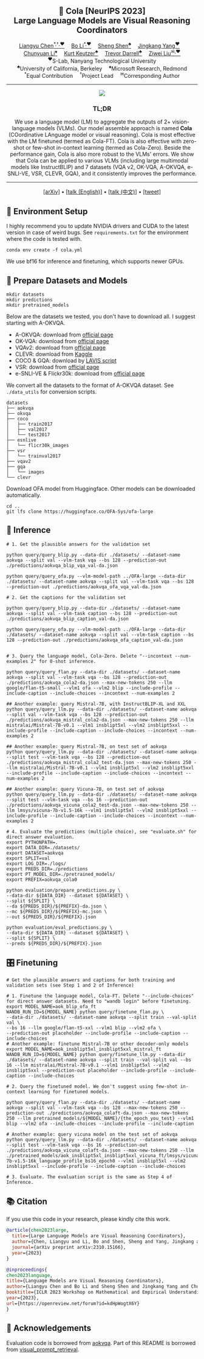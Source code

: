 <!-- # 🥤 Cola: Language Models are Visual Reasoning Coordinators -->

<div align="center">

<h2>🥤 Cola [NeurIPS 2023] </br> Large Language Models are Visual Reasoning Coordinators</h2>

<div align="center">
    <a href='https://cliangyu.com/' target='_blank'>Liangyu Chen<sup>*,†,♥</sup></a>&emsp;
    <a href='https://brianboli.com/' target='_blank'>Bo Li<sup>*,♥</sup></a>&emsp;
    <a href='https://sincerass.github.io/' target='_blank'>Sheng Shen<sup>♣</sup></a>&emsp;
    <a href='https://jingkang50.github.io/' target='_blank'>Jingkang Yang<sup>♥</sup></a>&emsp;
    </br>
    <a href='https://chunyuan.li/' target='_blank'>Chunyuan Li<sup>♠</sup></a>&emsp;
    <a href='https://people.eecs.berkeley.edu/~keutzer/' target='_blank'>Kurt Keutzer<sup>♣</sup></a>&emsp;
    <a href='http://people.eecs.berkeley.edu/~trevor/' target='_blank'>Trevor Darrell<sup>♣</sup></a>&emsp;
    <a href='https://liuziwei7.github.io/' target='_blank'>Ziwei Liu<sup>&#x2709,♥</sup></a>
</div>

<div align="center">
    <sup>♥</sup>S-Lab, Nanyang Technological University
    </br>
    <sup>♣</sup>University of California, Berkeley&emsp;
    <sup>♠</sup>Microsoft Research, Redmond
    </br>
    <sup>*</sup>Equal Contribution&emsp;
    <sup>†</sup>Project Lead&emsp;
    <sup>&#x2709</sup>Corresponding Author
    
</div>

---

<img src="https://i.postimg.cc/ZqXSn8rN/sm-teaser.png">

<h3>TL;DR</h3>
    
We use a language model (LM) to aggregate the outputs of 2+ vision-language models (VLMs). Our model assemble approach is named **Cola** (COordinative LAnguage model or visual reasoning). Cola is most effective with the LM finetuned (termed as Cola-FT). Cola is also effective with zero-shot or few-shot in-context learning (termed as Cola-Zero). Beside the performance gain, Cola is also more robust to the VLMs' errors. We show that Cola can be applied to various VLMs (including large multimodal models like InstructBLIP) and 7 datasets (VQA v2, OK-VQA, A-OKVQA, e-SNLI-VE, VSR, CLEVR, GQA), and it consistently improves the performance. 

---

<p align="center">
  <a href="https://arxiv.org/abs/2310.15166" target='_blank'>[arXiv]</a> •
  <a href="https://cohere.com/events/c4ai-Liangyu-Chen-2023" target='_blank'>[talk (English)]</a> •
  <a href="https://www.youtube.com/watch?v=Tp5SN8AqYZE&ab_channel=AIJournalClub" target='_blank'>[talk (中文)]</a> •
  <a href="https://twitter.com/cliangyu_/status/1716756097141461433" target='_blank'>[tweet]</a>

</div>

## 🍱 Environment Setup
I highly recommend you to update NVIDIA drivers and CUDA to the latest version in case of weird bugs. See `requirements.txt` for the environment where the code is tested with.

```shell
conda env create -f cola.yml
```
We use bf16 for inference and finetuning, which supports newer GPUs.

## 🥙 Prepare Datasets and Models
```shell
mkdir datasets
mkdir predictions
mkdir pretrained_models
```

Below are the datasets we tested, you don't have to download all. I suggest starting with A-OKVQA.

* A-OKVQA: download from [official page](https://allenai.org/project/a-okvqa/home)
* OK-VQA: download from [official page](https://okvqa.allenai.org/download.html)
* VQAv2: download from [official page](https://visualqa.org/download.html)
* CLEVR: download from [Kaggle](https://www.kaggle.com/datasets/timoboz/clevr-dataset)
* COCO & GQA: download by [LAVIS script](https://github.com/salesforce/LAVIS/tree/main/lavis/datasets/download_scripts)
* VSR: download from [official page](https://github.com/cambridgeltl/visual-spatial-reasoning)
* e-SNLI-VE & Flickr30k: download from [official page](https://github.com/maximek3/e-ViL)

We convert all the datasets to the format of A-OKVQA dataset. See `./data_utils` for conversion scripts.

```shell
datasets
├── aokvqa
├── okvqa
├── coco
│   ├── train2017
│   ├── val2017
│   └── test2017
├── esnlive
│   └── flicr30k_images
├── vsr
│   └── trainval2017
├── vqav2
├── gqa
│   └── images
└── clevr
```

Download OFA model from Huggingface. Other models can be downloaded automatically.
```shell
cd ..
git lfs clone https://huggingface.co/OFA-Sys/ofa-large
```

## 🚀 Inference

```shell
# 1. Get the plausible answers for the validation set

python query/query_blip.py --data-dir ./datasets/ --dataset-name aokvqa --split val --vlm-task vqa --bs 128 --prediction-out ./predictions/aokvqa_blip_vqa_val-da.json

python query/query_ofa.py --vlm-model-path ../OFA-large --data-dir ./datasets/ --dataset-name aokvqa --split val --vlm-task vqa --bs 128 --prediction-out ./predictions/aokvqa_ofa_vqa_val-da.json

# 2. Get the captions for the validation set

python query/query_blip.py --data-dir ./datasets/ --dataset-name aokvqa --split val --vlm-task caption --bs 128 --prediction-out ./predictions/aokvqa_blip_caption_val-da.json

python query/query_ofa.py --vlm-model-path ../OFA-large --data-dir ./datasets/ --dataset-name aokvqa --split val --vlm-task caption --bs 128 --prediction-out ./predictions/aokvqa_ofa_caption_val-da.json


# 3. Query the language model, Cola-Zero. Delete "--incontext --num-examples 2" for 0-shot inference.

python query/query_flan.py --data-dir ./datasets/ --dataset-name aokvqa --split val --vlm-task vqa --bs 128 --prediction-out ./predictions/aokvqa_cola2-da.json --max-new-tokens 250 --llm google/flan-t5-small --vlm1 ofa --vlm2 blip --include-profile --include-caption --include-choices --incontext --num-examples 2

## Another example: query Mistral-7B, with InstructBLIP-XL and XXL
python query/query_llm.py --data-dir ./datasets/ --dataset-name aokvqa --split val --vlm-task vqa --bs 128 --prediction-out ./predictions/aokvqa_mistral_cola2-da.json --max-new-tokens 250 --llm mistralai/Mistral-7B-v0.1 --vlm1 insblipt5xl --vlm2 insblipt5xxl --include-profile --include-caption --include-choices --incontext --num-examples 2

## Another example: query Mistral-7B, on test set of aokvqa
python query/query_llm.py --data-dir ./datasets/ --dataset-name aokvqa --split test --vlm-task vqa --bs 128 --prediction-out ./predictions/aokvqa_mistral_cola2_test-da.json --max-new-tokens 250 --llm mistralai/Mistral-7B-v0.1 --vlm1 insblipt5xl --vlm2 insblipt5xxl --include-profile --include-caption --include-choices --incontext --num-examples 2

## Another example: query Vicuna-7B, on test set of aokvqa
python query/query_llm.py --data-dir ./datasets/ --dataset-name aokvqa --split test --vlm-task vqa --bs 16 --prediction-out ./predictions/aokvqa_vicuna_cola2_test-da.json --max-new-tokens 250 --llm lmsys/vicuna-7b-v1.5-16k --vlm1 insblipt5xl --vlm2 insblipt5xxl --include-profile --include-caption --include-choices --incontext --num-examples 2 

# 4. Evaluate the predictions (multiple choice), see "evaluate.sh" for direct answer evaluation.
export PYTHONPATH=.
export DATA_DIR=./datasets/
export DATASET=aokvqa
export SPLIT=val
export LOG_DIR=./logs/
export PREDS_DIR=./predictions
export PT_MODEL_DIR=./pretrained_models/
export PREFIX=aokvqa_cola0

python evaluation/prepare_predictions.py \
--data-dir ${DATA_DIR} --dataset ${DATASET} \
--split ${SPLIT} \
--da ${PREDS_DIR}/${PREFIX}-da.json \
--mc ${PREDS_DIR}/${PREFIX}-mc.json \
--out ${PREDS_DIR}/${PREFIX}.json

python evaluation/eval_predictions.py \
--data-dir ${DATA_DIR} --dataset ${DATASET} \
--split ${SPLIT} \
--preds ${PREDS_DIR}/${PREFIX}.json
```

## 🎛️ Finetuning

```shell
# Get the plausible answers and captions for both training and validation sets (see Step 1 and 2 of Inference)

# 1. Finetune the language model, Cola-FT. Delete "--include-choices" for direct answer datasets. Need to "wandb login" before finetuning.
export MODEL_NAME=aok_blip_ofa_ft
WANDB_RUN_ID=${MODEL_NAME} python query/finetune_flan.py \
--data-dir ./datasets/ --dataset-name aokvqa --split train --val-split val \
--bs 16 --llm google/flan-t5-xxl --vlm1 blip --vlm2 ofa \
--prediction-out placeholder --include-profile --include-caption --include-choices
# Another example: finetune Mistral-7B or other decoder-only models
export MODEL_NAME=aok_insblipt5xl_insblipt5xxl_mistral_ft
WANDB_RUN_ID=${MODEL_NAME} python query/finetune_llm.py --data-dir ./datasets/ --dataset-name aokvqa --split train --val-split val --bs 16 --llm mistralai/Mistral-7B-v0.1 --vlm1 insblipt5xl --vlm2 insblipt5xxl --prediction-out placeholder --include-profile --include-caption --include-choices

# 2. Query the finetuned model. We don't suggest using few-shot in-context learning for finetuned models.

python query/query_flan.py --data-dir ./datasets/ --dataset-name aokvqa --split val --vlm-task vqa --bs 128 --max-new-tokens 250 --prediction-out ./predictions/aokvqa_colaft-da.json --max-new-tokens 250 --llm pretrained_models/${MODEL_NAME}/{the_epoch_you_test} --vlm1 blip --vlm2 ofa --include-choices --include-profile --include-caption

# Another example: query vicuna model on the test set of aokvqa
python query/query_llm.py --data-dir ./datasets/ --dataset-name aokvqa --split test --vlm-task vqa --bs 16 --prediction-out ./predictions/aokvqa_vicuna_colaft-da.json --max-new-tokens 250 --llm ./pretrained_models/aok_insblipt5xl_insblipt5xxl_vicuna_ft/lmsys/vicuna-7b-v1.5-16k_language_profile_bs16_epoch0 --vlm1 insblipt5xl --vlm2 insblipt5xxl --include-profile --include-caption --include-choices

# 3. Evaluate. The evaluation script is the same as Step 4 of Inference.
```

## 📚 Citation

If you use this code in your research, please kindly cite this work.

```bibtex
@article{chen2023large,
  title={Large Language Models are Visual Reasoning Coordinators},
  author={Chen, Liangyu and Li, Bo and Shen, Sheng and Yang, Jingkang and Li, Chunyuan and Keutzer, Kurt and Darrell, Trevor and Liu, Ziwei},
  journal={arXiv preprint arXiv:2310.15166},
  year={2023}
}

@inproceedings{
chen2023language,
title={Language Models are Visual Reasoning Coordinators},
author={Liangyu Chen and Bo Li and Sheng Shen and Jingkang Yang and Chunyuan Li and Kurt Keutzer and Trevor Darrell and Ziwei Liu},
booktitle={ICLR 2023 Workshop on Mathematical and Empirical Understanding of Foundation Models},
year={2023},
url={https://openreview.net/forum?id=kdHpWogtX6Y}
}
```

## 🙏 Acknowledgements

Evaluation code is borrowed from [aokvqa](https://github.com/allenai/aokvqa). Part of this README is borrowed from [visual_prompt_retrieval](https://github.com/ZhangYuanhan-AI/visual_prompt_retrieval).
